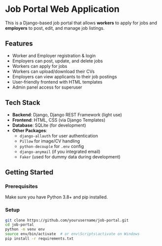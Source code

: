 # Job Portal Web Application

This is a Django-based job portal that allows **workers** to apply for jobs and **employers** to post, edit, and manage job listings.

## Features

- Worker and Employer registration & login
- Employers can post, update, and delete jobs
- Workers can apply for jobs
- Workers can upload/download their CVs
- Employers can view applicants to their job postings
- User-friendly frontend with HTML templates
- Admin panel access for superuser

## Tech Stack

- **Backend**: Django, Django REST Framework (light use)
- **Frontend**: HTML, CSS (via Django Templates)
- **Database**: SQLite (for development)
- **Other Packages**:
  - `django-allauth` for user authentication
  - `Pillow` for image/CV handling
  - `python-decouple` for `.env` config
  - `django-anymail` (if you integrated email)
  - `Faker` (used for dummy data during development)

## Getting Started

### Prerequisites
Make sure you have Python 3.8+ and pip installed.

### Setup

```bash
git clone https://github.com/yourusername/job-portal.git
cd job-portal
python -m venv env
source env/bin/activate  # or env\Scripts\activate on Windows
pip install -r requirements.txt

